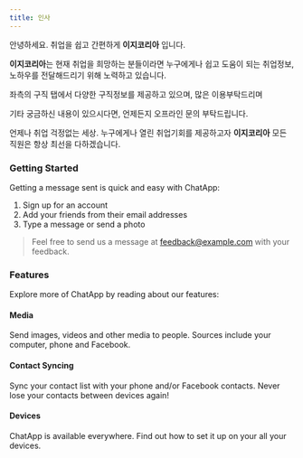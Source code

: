 ```yaml
---
title: 인사
---
```


안녕하세요. 취업을 쉽고 간편하게 **이지코리아** 입니다.

**이지코리아**는 현재 취업을 희망하는 분들이라면 누구에게나
쉽고 도움이 되는 취업정보, 노하우를 전달해드리기 위해 노력하고 있습니다.

좌측의 구직 탭에서 다양한 구직정보를 제공하고 있으며, 많은 이용부탁드리며

기타 궁금하신 내용이 있으시다면, 언제든지 오프라인 문의 부탁드립니다.

언제나 취업 걱정없는 세상. 누구에게나 열린 취업기회를 제공하고자 **이지코리아** 모든 직원은 항상 최선을 다하겠습니다.

### Getting Started

Getting a message sent is quick and easy with ChatApp:

1. Sign up for an account
2. Add your friends from their email addresses
3. Type a message or send a photo

> Feel free to send us a message at [feedback@example.com](mailto:feedback@example.com) with your feedback.

### Features

Explore more of ChatApp by reading about our features:

#### Media

Send images, videos and other media to people. Sources include your computer, phone and Facebook.

#### Contact Syncing

Sync your contact list with your phone and/or Facebook contacts. Never lose your contacts between devices again!

#### Devices

ChatApp is available everywhere. Find out how to set it up on your all your devices.
